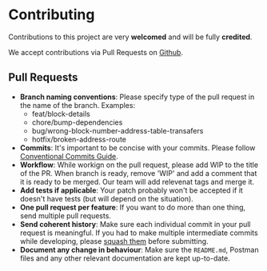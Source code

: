 # Contributing

Contributions to this project are very **welcomed** and will be fully **credited**.

We accept contributions via Pull Requests on [Github](https://github.com/EthVM/ethvm).

## Pull Requests

- **Branch naming conventions**: Please specify type of the pull request in the name of the branch. Examples:  
    - feat/block-details
    - chore/bump-dependencies
    - bug/wrong-block-number-address-table-transafers
    - hotfix/broken-address-route
- **Commits**: It's important to be concise with your commits. Please follow [Conventional Commits Guide](https://www.conventionalcommits.org/en/v1.0.0-beta.2/).
- **Workflow**: While workign on the pull request, please add WIP to the title of the PR. When branch is ready, remove 'WIP' and add a comment that it is ready to be merged. Our team will add relevenat tags and merge it.
- **Add tests if applicable**: Your patch probably won't be accepted if it doesn't have tests (but will depend on the situation).
- **One pull request per feature**: If you want to do more than one thing, send multiple pull requests.
- **Send coherent history**: Make sure each individual commit in your pull request is meaningful. If you had to make multiple intermediate commits while developing, please [squash them](http://www.git-scm.com/book/en/v2/Git-Tools-Rewriting-History#Changing-Multiple-Commit-Messages) before submitting.
- **Document any change in behaviour**: Make sure the `README.md`, Postman files and any other relevant documentation are kept up-to-date.

